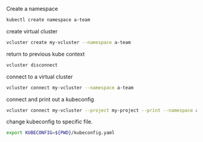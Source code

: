 Create a namespace 
```bash
kubectl create namespace a-team
```

create virtual cluster 
```bash
vcluster create my-vcluster --namespace a-team
```

return to previous kube context 
```bash
vcluster disconnect
```

connect to a virtual cluster
```bash
vcluster connect my-vcluster --namespace a-team
```

connect and print out a kubeconfig
```bash
vcluster connect my-vcluster --project my-project --print --namespace a-team 
```

change kubeconfig to specific file.
```bash
export KUBECONFIG=${PWD}/kubeconfig.yaml
```